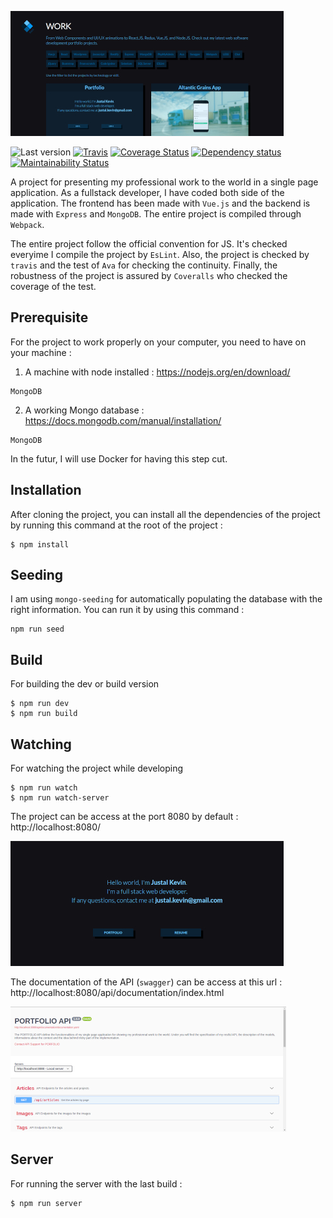 ![Alt text](documentation/imgs/project/portfolio.jpg?raw=true "PORTFOLIO-PORTFOLIO")

![Last version](https://img.shields.io/github/v/tag/justalk/portfolio.svg?style=flat-square)
[![Travis](https://img.shields.io/travis/com/justalk/portfolio.svg?style=flat-square)](https://travis-ci.com/github/JustalK/portfolio)
[![Coverage Status](https://coveralls.io/repos/github/JustalK/PORTFOLIO/badge.svg?branch=master&style=flat-square)](https://coveralls.io/github/JustalK/PORTFOLIO?branch=master)
[![Dependency status](http://img.shields.io/david/justalk/portfolio.svg?style=flat-square)](https://david-dm.org/justalk/portfolio.svg)
[![Maintainability Status](https://api.codeclimate.com/v1/badges/45c256d13f79636ec78f/maintainability)](https://codeclimate.com/github/JustalK/PORTFOLIO/maintainability)

A project for presenting my professional work to the world in a single page application. As a fullstack developer, I have coded both side of the application. The frontend has been made with `Vue.js` and the backend is made with `Express` and `MongoDB`. The entire project is compiled through `Webpack`.

The entire project follow the official convention for JS. It's checked everyime I compile the project by `EsLint`. Also, the project is checked by `travis` and the test of `Ava` for checking the continuity. Finally, the robustness of the project is assured by `Coveralls` who checked the coverage of the test.

## Prerequisite

For the project to work properly on your computer, you need to have on your machine :

1. A machine with node installed :
https://nodejs.org/en/download/
```
MongoDB
```

2. A working Mongo database : https://docs.mongodb.com/manual/installation/
```
MongoDB
```

In the futur, I will use Docker for having this step cut.

## Installation

After cloning the project, you can install all the dependencies of the project by running this command at the root of the project :
```
$ npm install
```

## Seeding

I am using `mongo-seeding` for automatically populating the database with the right information. You can run it by using this command :

```
npm run seed
```

## Build

For building the dev or build version
```
$ npm run dev
$ npm run build
```

## Watching

For watching the project while developing
```
$ npm run watch
$ npm run watch-server
```

The project can be access at the port 8080 by default :
http://localhost:8080/

![Alt text](documentation/imgs/project/home.jpg?raw=true "PORTFOLIO-HOME")

The documentation of the API (`swagger`) can be access at this url :
http://localhost:8080/api/documentation/index.html

![Alt text](documentation/imgs/project/api.jpg?raw=true "PORTFOLIO-PORTFOLIO")

## Server

For running the server with the last build :
```
$ npm run server
```
